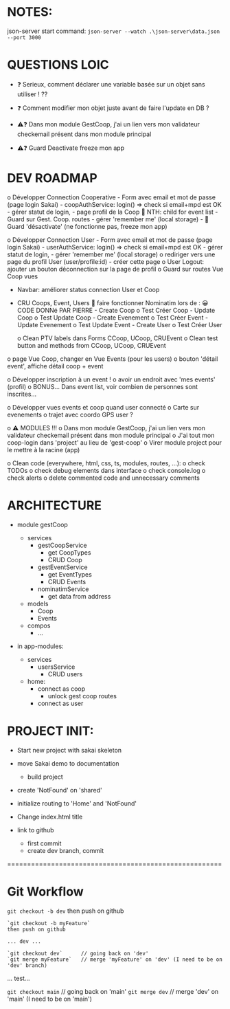 # NOTES:
json-server start command:
`json-server --watch .\json-server\data.json --port 3000`


# QUESTIONS LOIC
- ❓ Serieux, comment déclarer une variable basée sur un objet sans utiliser ! ??

- ❓ Comment modifier mon objet juste avant de faire l'update en DB ?
- ⚠️❓ Dans mon module GestCoop, j'ai un lien vers mon validateur checkemail présent dans mon module principal
- ⚠️❓ Guard Deactivate freeze mon app


# DEV ROADMAP
o Développer Connection Cooperative
	- Form avec email et mot de passe (page login Sakai)
	- coopAuthService: login() => check si email+mpd est OK
	- gérer statut de login, 
	- page profil de la Coop
		🙏 NTH: child for event list
	- Guard sur Gest. Coop. routes
	- gérer 'remember me' (local storage)
	- 🐛 Guard 'désactivate' (ne fonctionne pas, freeze mon app) 

o Développer Connection User
	- Form avec email et mot de passe (page login Sakai)
	- userAuthService: login() => check si email+mpd est OK
	- gérer statut de login, 
		- gérer 'remember me' (local storage)
		o rediriger vers une page du profil User (user/profile:id)
			- créer cette page
			o User Logout: ajouter un bouton déconnection sur la page de profil
	o Guard sur routes Vue Coop vues

- Navbar: améliorer status connection User et Coop

- CRU Coops, Event, Users
	👷 faire fonctionner Nominatim lors de :
	😀 CODE DONNé PAR PIERRE
		- Create Coop
			o Test Créer Coop
		- Update Coop
			o Test Update Coop
		- Create Evenement
			o Test Créer Event
		- Update Evenement
			o Test Update Event
		- Create User
			o Test Créer User

	o Clean PTV labels dans Forms CCoop, UCoop, CRUEvent
	o Clean test button and methods from CCoop, UCoop, CRUEvent


o page Vue Coop, changer en Vue Events (pour les users)
	o bouton 'détail event', affiche détail coop + event

o Développer inscription à un event !
	o avoir un endroit avec 'mes events' (profil)
	o BONUS... Dans event list, voir combien de personnes sont inscrites...

o Développer vues events et coop quand user connecté
	o Carte sur evenements
	o trajet avec coordo GPS user ?

o ⚠️ MODULES !!!
	o Dans mon module GestCoop, j'ai un lien vers mon validateur checkemail présent dans mon module principal
	o J'ai tout mon coop-login dans 'project' au lieu de 'gest-coop'
	o Virer module project pour le mettre à la racine (app)

o Clean code (everywhere, html, css, ts, modules, routes, ...):
	o check TODOs
	o check debug elements dans interface
	o check console.log
	o check alerts
	o delete commented code and unnecessary comments


# ARCHITECTURE
- module gestCoop
	- services
		- gestCoopService
			- get CoopTypes
			- CRUD Coop
		- gestEventService
			- get EventTypes
			- CRUD Events
		- nominatimService
			- get data from address
	- models
		- Coop
		- Events
	- compos
		- ...

- in app-modules:
	- services
		- usersService
			- CRUD users
	- home: 
		- connect as coop
			- unlock gest coop routes
		- connect as user


# PROJECT INIT: 
- Start new project with sakai skeleton
- move Sakai demo to documentation
	- build project
- create 'NotFound' on 'shared'
- initialize routing to 'Home' and 'NotFound'

- Change index.html title

- link to github
	- first commit
	- create dev branch, commit

======================================================

# Git Workflow
`git checkout -b dev`
then push on github

	`git checkout -b myFeature`
	then push on github

	... dev ...

	`git checkout dev`		// going back on 'dev'
	`git merge myFeature` 	// merge 'myFeature' on 'dev' (I need to be on 'dev' branch)

... test...

`git checkout main` 		// going back on 'main'
`git merge dev` 			// merge 'dev' on 'main' (I need to be on 'main')

